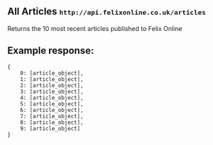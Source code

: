 <div class="page-header">
    <h2>All Articles <small><code>http://api.felixonline.co.uk/articles</code></small></h2>
</div>

Returns the 10 most recent articles published to Felix Online

## Example response:
    {
        0: [article_object],
        1: [article_object],
        2: [article_object],
        3: [article_object],
        4: [article_object],
        5: [article_object],
        6: [article_object],
        7: [article_object],
        8: [article_object],
        9: [article_object]
    }
